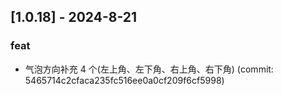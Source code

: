 ## [1.0.18] - 2024-8-21

### feat

- 气泡方向补充 4 个(左上角、左下角、右上角、右下角) (commit: 5465714c2cfaca235fc516ee0a0cf209f6cf5998)
